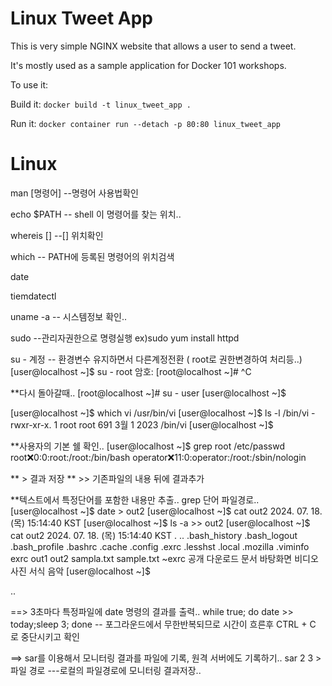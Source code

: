 # Linux Tweet App

This is very simple NGINX website that allows a user to send a tweet. 

It's mostly used as a sample application for Docker 101 workshops. 

To use it:

Build it:
`docker build -t linux_tweet_app .`

Run it:
`docker container run --detach -p 80:80 linux_tweet_app`


# Linux

man [명령어] --명령어 사용법확인

echo $PATH  --   shell  이 명령어를 찾는 위치..

whereis []  --[] 위치확인

which --  PATH에 등록된 명령어의 위치검색

date

 tiemdatectl

uname -a  -- 시스템정보 확인..

sudo --관리자권한으로 명령실행
ex)sudo yum install httpd

su - 계정 -- 환경변수 유지하면서 다른계정전환 ( root로 권한변경하여 처리등..)
[user@localhost ~]$ su - root
암호:
[root@localhost ~]# ^C

**다시 돌아갈때..
[root@localhost ~]# su - user
[user@localhost ~]$



[user@localhost ~]$ which vi
/usr/bin/vi
[user@localhost ~]$ ls -l /bin/vi
-rwxr-xr-x. 1 root root 691  3월  1  2023 /bin/vi
[user@localhost ~]$

**사용자의 기본 쉘 확인..
[user@localhost ~]$ grep root /etc/passwd
root:x:0:0:root:/root:/bin/bash
operator:x:11:0:operator:/root:/sbin/nologin


** > 결과 저장
** >> 기존파일의 내용 뒤에 결과추가

**텍스트에서 특정단어를 포함한 내용만 추출..
grep 단어 파일경로..
[user@localhost ~]$ date > out2
[user@localhost ~]$ cat out2
2024. 07. 18. (목) 15:14:40 KST
[user@localhost ~]$ ls -a >> out2
[user@localhost ~]$ cat out2
2024. 07. 18. (목) 15:14:40 KST
.
..
.bash_history
.bash_logout
.bash_profile
.bashrc
.cache
.config
.exrc
.lesshst
.local
.mozilla
.viminfo
exrc
out1
out2
sampla.txt
sample.txt
~exrc
공개
다운로드
문서
바탕화면
비디오
사진
서식
음악
[user@localhost ~]$

..




==> 3초마다 특정파일에 date 명령의 결과를 출력..
while true; do date >> today;sleep 3; done -- 포그라운드에서 무한반복되므로 시간이 흐른후    CTRL + C 로 중단시키고 확인

==> sar를 이용해서 모니터링 결과를 파일에 기록, 원격 서버에도 기록하기..
sar 2 3 > 파일 경로 ---로컬의 파일경로에 모니터링 결과저장..




